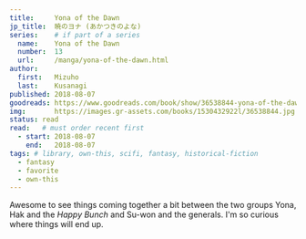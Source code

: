 ```yaml
---
title:     Yona of the Dawn
jp_title:  暁のヨナ (あかつきのよな)
series:    # if part of a series
  name:    Yona of the Dawn
  number:  13
  url:     /manga/yona-of-the-dawn.html
author: 
  first:   Mizuho 
  last:    Kusanagi
published: 2018-08-07 
goodreads: https://www.goodreads.com/book/show/36538844-yona-of-the-dawn-vol-13
img:       https://images.gr-assets.com/books/1530432922l/36538844.jpg
status: read
read:   # must order recent first
  - start: 2018-08-07 
    end:   2018-08-07
tags: # library, own-this, scifi, fantasy, historical-fiction
  - fantasy
  - favorite
  - own-this
---
```


Awesome to see things coming together a bit between the two groups Yona, Hak and the *Happy Bunch* and Su-won and the generals. I'm so curious where things will end up.